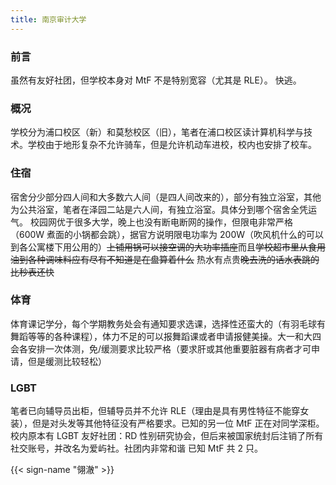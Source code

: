```yaml
---
title: 南京审计大学
---
```


### 前言

虽然有友好社团，但学校本身对 MtF 不是特别宽容（尤其是 RLE）。
快逃。

### 概况

学校分为浦口校区（新）和莫愁校区（旧），笔者在浦口校区读计算机科学与技术。学校由于地形复杂不允许骑车，但是允许机动车进校，校内也安排了校车。

### 住宿

宿舍分少部分四人间和大多数六人间（是四人间改来的），部分有独立浴室，其他为公共浴室，笔者在泽园二站是六人间，有独立浴室。具体分到哪个宿舍全凭运气。
校园网优于很多大学，晚上也没有断电断网的操作，但限电非常严格（600W 煮面的小锅都会跳），据官方说明限电功率为 200W（吹风机什么的可以到各公寓楼下用公用的）~~上铺用锅可以接空调的大功率插座~~而且~~学校超市里从食用油到各种调味料应有尽有不知道是在盘算着什么~~
热水有点贵~~晚去洗的话水表跳的比秒表还快~~

### 体育

体育课记学分，每个学期教务处会有通知要求选课，选择性还蛮大的（有羽毛球有舞蹈等等的各种课程），体力不足的可以报舞蹈课或者申请报健美操。大一和大四会各安排一次体测，免/缓测要求比较严格（要求肝或其他重要脏器有病者才可申请，但是缓测比较轻松）

### LGBT

笔者已向辅导员出柜，但辅导员并不允许 RLE（理由是具有男性特征不能穿女装），但是对头发等其他特征没有严格要求。已知的另一位 MtF 正在对同学深柜。
校内原本有 LGBT 友好社团：RD 性别研究协会，但后来被国家统封后注销了所有社交账号，并改名为爱屿社。社团内非常和谐
已知 MtF 共 2 只。

{{< sign-name "翎澈" >}}
